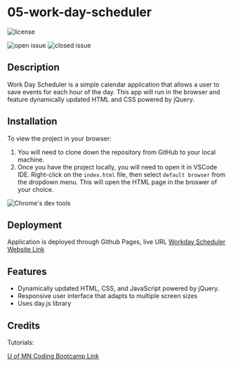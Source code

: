 # 05-work-day-scheduler

![license](https://img.shields.io/github/license/westgards/password-generator)

![open issue](https://img.shields.io/github/issues-raw/westgards/password-generator)
![closed issue](https://img.shields.io/github/issues-closed-raw/westgards/password-generator)


## Description
Work Day Scheduler is a simple calendar application that allows a user to save events for each hour of the day. This app will run in the browser and feature dynamically updated HTML and CSS powered by jQuery.

## Installation
To view the project in your browser:
1. You will need to clone down the repository from GitHub to your local machine. 
2. Once you have the project locally, you will need to open it in VSCode IDE. Right-click on the `index.html` file, then select `default browser` from the dropdown menu. This will open the HTML page in the broswer of your choice.

![Chrome's dev tools](./src/app/assets/img/.png)

## Deployment

Application is deployed through Github Pages, live URL [Workday Scheduler Website Link](https://westgards.github.io/05-work-day-scheduler/src/app/)

## Features
- Dynamically updated HTML, CSS, and JavaScript powered by jQuery.
- Responsive user interface that adapts to multiple screen sizes
- Uses day.js library

## Credits

Tutorials:

[U of MN Coding Bootcamp Link](https://github.com/coding-boot-camp)
